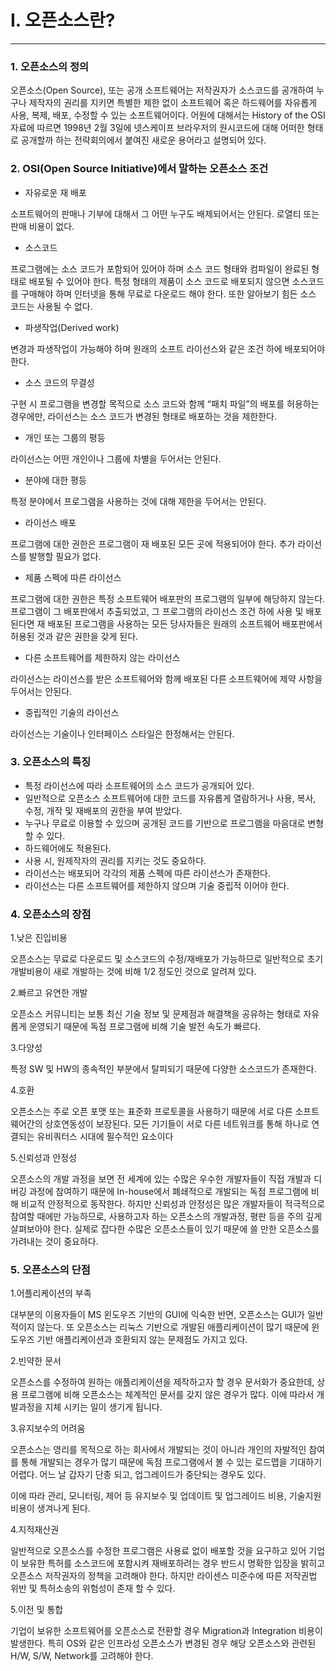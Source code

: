 # I. 오픈소스란?

---

### 1. 오픈소스의 정의

오픈소스\(Open Source\), 또는 공개 소프트웨어는 저작권자가 소스코드를 공개하여 누구나 제작자의 권리를 지키면 특별한 제한 없이 소프트웨어 혹은 하드웨어를 자유롭게 사용, 복제, 배포, 수정할 수 있는 소프트웨어이다. 어원에 대해서는 History of the OSI 자료에 따르면 1998년 2월 3일에 넷스케이프 브라우저의 원시코드에 대해 어떠한 형태로 공개할까 하는 전략회의에서 붙여진 새로운 용어라고 설명되어 있다.

### 2. OSI\(Open Source Initiative\)에서 말하는 오픈소스 조건

* 자유로운 재 배포  

소프트웨어의 판매나 기부에 대해서 그 어떤 누구도 배제되어서는 안된다. 로열티 또는 판매 비용이 없다.

* 소스코드

프로그램에는 소스 코드가 포함되어 있어야 하며 소스 코드 형태와 컴파일이 완료된 형태로 배포될 수 있어야 한다. 특정 형태의 제품이 소스 코드로 배포되지 않으면 소스코드를 구매해야 하며 인터넷을 통해 무료로 다운로드 해야 한다. 또한 알아보기 힘든 소스 코드는 사용될 수 없다.

* 파생작업\(Derived work\)

변경과 파생작업이 가능해야 하며 원래의 소프트 라이선스와 같은 조건 하에 배포되어야 한다.

* 소스 코드의 무결성

구현 시 프로그램을 변경할 목적으로 소스 코드와 함께 “패치 파일”의 배포를 허용하는 경우에만, 라이선스는 소스 코드가 변경된 형태로 배포하는 것을 제한한다.

* 개인 또는 그룹의 평등

라이선스는 어떤 개인이나 그룹에 차별을 두어서는 안된다.

* 분야에 대한 평등

특정 분야에서 프로그램을 사용하는 것에 대해 제한을 두어서는 안된다.

* 라이선스 배포

프로그램에 대한 권한은 프로그램이 재 배포된 모든 곳에 적용되어야 한다. 추가 라이선스를 발행할 필요가 없다.

* 제품 스펙에 따른 라이선스

프로그램에 대한 권한은 특정 소프트웨어 배포판의 프로그램의 일부에 해당하지 않는다. 프로그램이 그 배포판에서 추출되었고, 그 프로그램의 라이선스 조건 하에 사용 및 배포된다면 재 배포된 프로그램을 사용하는 모든 당사자들은 원래의 소프트웨어 배포판에서 허용된 것과 같은 권한을 갖게 된다.

* 다른 소프트웨어를 제한하지 않는 라이선스

라이선스는 라이선스를 받은 소프트웨어와 함께 배포된 다른 소프트웨어에 제약 사항을 두어서는 안된다.

* 중립적인 기술의 라이선스

라이선스는 기술이나 인터페이스 스타일은 한정해서는 안된다.

### 3. 오픈소스의 특징

* 특정 라이선스에 따라 소프트웨어의 소스 코드가 공개되어 있다.
* 일반적으로 오픈소스 소프트웨어에 대한 코드를 자유롭게 열람하거나 사용, 복사, 수정, 개작 및 재배포의 권한을 부여 받았다.
* 누구나 무료로 이용할 수 있으며 공개된 코드를 기반으로 프로그램을 마음대로 변형 할 수 있다.
* 하드웨어에도 적용된다.
* 사용 시, 원제작자의 권리를 지키는 것도 중요하다.
* 라이선스는 배포되어 각각의 제품 스펙에 따른 라이선스가 존재한다.
* 라이선스는 다른 소프트웨어를 제한하지 않으며 기술 중립적 이어야 한다.

### 4. 오픈소스의 장점

1.낮은 진입비용

오픈소스는 무료로 다운로드 및 소스코드의 수정/재배포가 가능하므로 일반적으로 초기 개발비용이 새로 개발하는 것에 비해 1/2 정도인 것으로 알려져 있다.

2.빠르고 유연한 개발

오픈소스 커뮤니티는 보통 최신 기술 정보 및 문제점과 해결책을 공유하는 형태로 자유롭게 운영되기 때문에 독점 프로그램에 비해 기술 발전 속도가 빠르다.

3.다양성

특정 SW 및 HW의 종속적인 부분에서 탈피되기 때문에 다양한 소스코드가 존재한다.

4.호환   

오픈소스는 주로 오픈 포맷 또는 표준화 프로토콜을 사용하기 때문에 서로 다른 소프트웨어간의 상호연동성이 보장된다. 모든 기기들이 서로 다른 네트워크를 통해 하나로 연결되는 유비쿼터스 시대에 필수적인 요소이다

5.신뢰성과 안정성

오픈소스의 개발 과정을 보면 전 세계에 있는 수많은 우수한 개발자들이 직접 개발과 디버깅 과정에 참여하기 때문에 In-house에서 폐쇄적으로 개발되는 독점 프로그램에 비해 비교적 안정적으로 동작한다. 하지만 신뢰성과 안정성은 많은 개발자들이 적극적으로 참여할 때에만 가능하므로, 사용하고자 하는 오픈소스의 개발과정, 평판 등을 주의 깊게 살펴보아야 한다. 실제로 잡다한 수많은 오픈소스들이 있기 때문에 쓸 만한 오픈소스를 가려내는 것이 중요하다.

### 5. 오픈소스의 단점

1.어플리케이션의 부족 

대부분의 이용자들이 MS 윈도우즈 기반의 GUI에 익숙한 반면, 오픈소스는 GUI가 일반적이지 않는다. 또 오픈소스는 리눅스 기반으로 개발된 애플리케이션이 많기 때문에 윈도우즈 기반 애플리케이션과 호환되지 않는 문제점도 가지고 있다.

2.빈약한 문서  

오픈소스를 수정하여 원하는 애플리케이션을 제작하고자 할 경우 문서화가 중요한데, 상용 프로그램에 비해 오픈소스는 체계적인 문서를 갖지 않은 경우가 많다. 이에 따라서 개발과정을 지체 시키는 일이 생기게 됩니다.

3.유지보수의 어려움

오픈소스는 영리를 목적으로 하는 회사에서 개발되는 것이 아니라 개인의 자발적인 참여를 통해 개발되는 경우가 많기 때문에 독점 프로그램에서 볼 수 있는 로드맵을 기대하기 어렵다. 어느 날 갑자기 단종 되고, 업그레이드가 중단되는 경우도 있다.

 이에 따라 관리, 모니터링, 제어 등 유지보수 및 업데이트 및 업그레이드 비용, 기술지원비용이 생겨나게 된다.

4.지적재산권

일반적으로 오픈소스를 수정한 프로그램은 사용료 없이 배포할 것을 요구하고 있어 기업이 보유한 특허를 소스코드에 포함시켜 재배포하려는 경우 반드시 명확한 입장을 밝히고 오픈소스 저작권자의 정책을 고려해야 한다. 하지만 라이센스 미준수에 따른 저작권법 위반 및 특허소송의 위험성이 존재 할 수 있다.

5.이전 및 통합

기업이 보유한 소프트웨어를 오픈소스로 전환할 경우 Migration과 Integration 비용이 발생한다. 특히 OS와 같은 인프라성 오픈소스가 변경된 경우 해당 오픈소스와 관련된 H/W, S/W, Network를 고려해야 한다.

